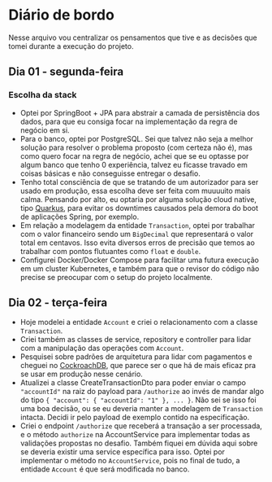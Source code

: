 # Diário de bordo

Nesse arquivo vou centralizar os pensamentos que tive e as decisões que tomei durante a execução do projeto.

## Dia 01 - segunda-feira
### Escolha da stack
- Optei por SpringBoot + JPA para abstrair a camada de persistência dos dados, para que eu consiga focar na implementação da regra de negócio em si.
- Para o banco, optei por PostgreSQL. Sei que talvez não seja a melhor solução para resolver o problema proposto (com certeza não é), mas como quero focar na regra de negócio, achei que se eu optasse por algum banco que tenho 0 experiência, talvez eu ficasse travado em coisas básicas e não conseguisse entregar o desafio.
- Tenho total consciência de que se tratando de um autorizador para ser usado em produção, essa escolha deve ser feita com muuuuito mais calma. Pensando por alto, eu optaria por alguma solução cloud native, tipo [Quarkus](https://code.quarkus.io/), para evitar os downtimes causados pela demora do boot de aplicações Spring, por exemplo.
- Em relação a modelagem da entidade `Transaction`, optei por trabalhar com o valor financeiro sendo um `BigDecimal` que representará o valor total em centavos. Isso evita diversos erros de precisão que temos ao trabalhar com pontos flutuantes como `float` e `double`.
- Configurei Docker/Docker Compose para facilitar uma futura execução em um cluster Kubernetes, e também para que o revisor do código não precise se preocupar com o setup do projeto localmente.

## Dia 02 - terça-feira
- Hoje modelei a entidade `Account` e criei o relacionamento com a classe `Transaction`.
- Criei também as classes de service, repository e controller para lidar com a manipulação das operações com `Account`.
- Pesquisei sobre padrões de arquitetura para lidar com pagamentos e cheguei no [CockroachDB](https://www.cockroachlabs.com/), que parece ser o que há de mais eficaz pra se usar em produção nesse cenário.
- Atualizei a classe CreateTransactionDto para poder enviar o campo `"accountId"` na raiz do payload para `/authorize` ao invés de mandar algo do tipo `{ "account": { "accountId": "1" }, ... }`. Não sei se isso foi uma boa decisão, ou se eu deveria manter a modelagem de `Transaction` intacta. Decidi ir pelo payload de exemplo contido na especificação.
- Criei o endpoint `/authorize` que receberá a transação a ser processada, e o método `authorize` na AccountService para implementar todas as validações propostas no desafio. Também fiquei em dúvida aqui sobre se deveria existir uma service específica para isso. Optei por implementar o método no `AccountService`, pois no final de tudo, a entidade `Account` é que será modificada no banco.